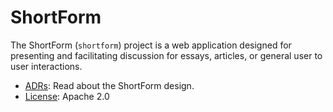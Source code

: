 # ShortForm

The ShortForm (`shortform`) project is a web application designed for 
presenting and facilitating discussion for essays, articles, or general user to 
user interactions.

- [ADRs](./adr): Read about the ShortForm design.
- [License](./LICENSE): Apache 2.0
